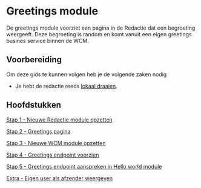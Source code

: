 # Greetings module

De greetings module voorziet een pagina in de Redactie dat een begroeting weergeeft.
Deze begroeting is random en komt vanuit een eigen greetings busines service binnen de WCM.
<!-- TODO: paste image of end result. -->

## Voorbereiding

Om deze gids te kunnen volgen heb je de volgende zaken nodig
- Je hebt de redactie reeds [lokaal draaien](/content/setup/redactie/setup).

## Hoofdstukken

[Stap 1 - Nieuwe Redactie module opzetten](/content/developer-guides/hello-world/step-1-redactie-module-setup.md)

[Stap 2 - Greetings pagina](/content/developer-guides/hello-world/step-2-greetings-page.md)

[Stap 3 - Nieuwe WCM module opzetten](/content/developer-guides/hello-world/step-3-wcm-module-setup.md)

[Stap 4 - Greetings endpoint voorzien](/content/developer-guides/hello-world/step-4-greetings-endpoint.md)

[Stap 5 - Greetings endpoint aanspreken in Hello world module](/content/developer-guides/hello-world/step-5-greetings-endpoint-access.md)

[Extra - Eigen user als afzender weergeven](/content/developer-guides/hello-world/extra-own-user-display.md)